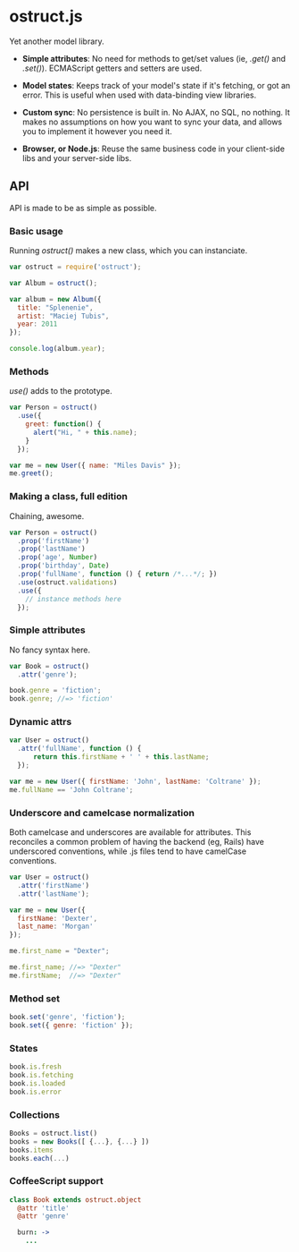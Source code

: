 # ostruct.js

Yet another model library.

- __Simple attributes__:
No need for methods to get/set values (ie, *.get()* and *.set()*).  ECMAScript 
getters and setters are used.

- __Model states__:
Keeps track of your model's state if it's fetching, or got an error. This is 
useful when used with data-binding view libraries.

- __Custom sync__:
No persistence is built in. No AJAX, no SQL, no nothing. It makes no assumptions 
on how you want to sync your data, and allows you to implement it however you 
need it.

- __Browser, or Node.js__:
Reuse the same business code in your client-side libs and your server-side libs.

## API

API is made to be as simple as possible.

### Basic usage

Running *ostruct()* makes a new class, which you can instanciate.

```js
var ostruct = require('ostruct');

var Album = ostruct();

var album = new Album({
  title: "Splenenie",
  artist: "Maciej Tubis",
  year: 2011
});

console.log(album.year);
```

### Methods

*use()* adds to the prototype.

```js
var Person = ostruct()
  .use({
    greet: function() {
      alert("Hi, " + this.name);
    }
  });

var me = new User({ name: "Miles Davis" });
me.greet();
```

### Making a class, full edition

Chaining, awesome.

```js
var Person = ostruct()
  .prop('firstName')
  .prop('lastName')
  .prop('age', Number)
  .prop('birthday', Date)
  .prop('fullName', function () { return /*...*/; })
  .use(ostruct.validations)
  .use({
    // instance methods here
  });
```

### Simple attributes

No fancy syntax here.

```js
var Book = ostruct()
  .attr('genre');

book.genre = 'fiction';
book.genre; //=> 'fiction'
```

### Dynamic attrs

```js
var User = ostruct()
  .attr('fullName', function () {
      return this.firstName + ' ' + this.lastName;
  });

var me = new User({ firstName: 'John', lastName: 'Coltrane' });
me.fullName == 'John Coltrane';
```

### Underscore and camelcase normalization

Both camelcase and underscores are available for attributes. This reconciles a 
common problem of having the backend (eg, Rails) have underscored conventions, 
       while .js files tend to have camelCase conventions.

```js
var User = ostruct()
  .attr('firstName')
  .attr('lastName');

var me = new User({
  firstName: 'Dexter',
  last_name: 'Morgan'
});

me.first_name = "Dexter";

me.first_name; //=> "Dexter"
me.firstName;  //=> "Dexter"
```

### Method set

```js
book.set('genre', 'fiction');
book.set({ genre: 'fiction' });
```

### States

```js
book.is.fresh
book.is.fetching
book.is.loaded
book.is.error
```

### Collections

```js
Books = ostruct.list()
books = new Books([ {...}, {...} ])
books.items
books.each(...)
```

### CoffeeScript support

```coffee
class Book extends ostruct.object
  @attr 'title'
  @attr 'genre'

  burn: ->
    ...
